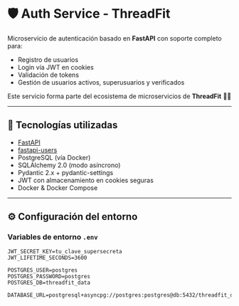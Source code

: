 # 🛡️ Auth Service - ThreadFit

Microservicio de autenticación basado en **FastAPI** con soporte completo para:
- Registro de usuarios
- Login vía JWT en cookies
- Validación de tokens
- Gestión de usuarios activos, superusuarios y verificados

Este servicio forma parte del ecosistema de microservicios de **ThreadFit** 🧵💪

---

## 🚀 Tecnologías utilizadas

- [FastAPI](https://fastapi.tiangolo.com/)
- [fastapi-users](https://frankie567.github.io/fastapi-users/)
- PostgreSQL (vía Docker)
- SQLAlchemy 2.0 (modo asíncrono)
- Pydantic 2.x + pydantic-settings
- JWT con almacenamiento en cookies seguras
- Docker & Docker Compose

---

## ⚙️ Configuración del entorno

### Variables de entorno `.env`

```env
JWT_SECRET_KEY=tu_clave_supersecreta
JWT_LIFETIME_SECONDS=3600

POSTGRES_USER=postgres
POSTGRES_PASSWORD=postgres
POSTGRES_DB=threadfit_data

DATABASE_URL=postgresql+asyncpg://postgres:postgres@db:5432/threadfit_data
